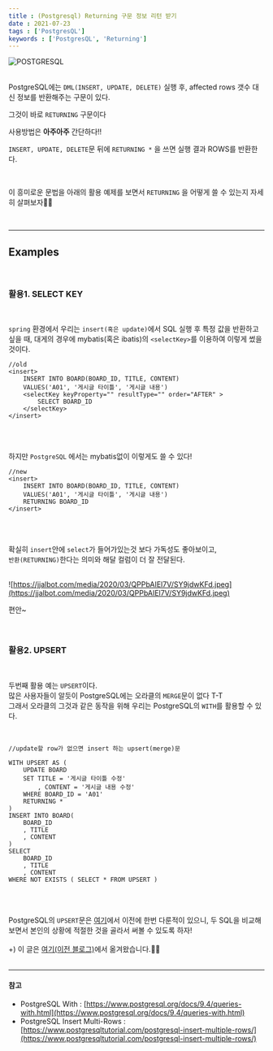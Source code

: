 ```yaml
---
title : (Postgresql) Returning 구문 정보 리턴 받기
date : 2021-07-23
tags : ['PostgresQL']
keywords : ['PostgresQL', 'Returning']
---
```


![POSTGRESQL](https://img1.daumcdn.net/thumb/R1280x0/?scode=mtistory2&fname=https%3A%2F%2Fblog.kakaocdn.net%2Fdn%2FdfhdXW%2Fbtq665WfGR8%2FQX4BBDAwhiz52sGi08Ychk%2Fimg.png)
<br/><br/>

PostgreSQL에는 `DML(INSERT, UPDATE, DELETE)` 실행 후, affected rows 갯수 대신 정보를 반환해주는 구문이 있다.

그것이 바로 `RETURNING` 구문이다

사용방법은 **아주아주** 간단하다!!  

`INSERT, UPDATE, DELETE`문 뒤에 `RETURNING *` 을 쓰면 실행 결과 ROWS를 반환한다.  

<br/>

이 흥미로운 문법을 아래의 활용 예제를 보면서 `RETURNING` 을 어떻게 쓸 수 있는지 자세히 살펴보자👩🤟

<br/>

---

## Examples
<br/>

### 활용1. SELECT KEY
<br/>

`spring` 환경에서 우리는 `insert(혹은 update)`에서 SQL 실행 후 특정 값을 반환하고 싶을 때, 
대게의 경우에 mybatis(혹은 ibatis)의 `<selectKey>`를 이용하여 이렇게 썼을 것이다.
```
//old
<insert>
    INSERT INTO BOARD(BOARD_ID, TITLE, CONTENT)
    VALUES('A01', '게시글 타이틀', '게시글 내용')
    <selectKey keyProperty="" resultType="" order="AFTER" >
        SELECT BOARD_ID
    </selectKey>        
</insert>
```
<br/><br/>

하지만 `PostgreSQL` 에서는 mybatis없이 이렇게도 쓸 수 있다!

```
//new
<insert>
    INSERT INTO BOARD(BOARD_ID, TITLE, CONTENT)
    VALUES('A01', '게시글 타이틀', '게시글 내용')
    RETURNING BOARD_ID
</insert>
```
<br/><br/>

확실히 `insert`안에 `select`가 들어가있는것 보다 가독성도 좋아보이고,  
`반환(RETURNING)`한다는 의미와 해달 컬럼이 더 잘 전달된다.
<br/><br/>

![https://jjalbot.com/media/2020/03/QPPbAIEl7V/SY9jdwKFd.jpeg](https://jjalbot.com/media/2020/03/QPPbAIEl7V/SY9jdwKFd.jpeg)

편안~
<br/><br/><br/>

### 활용2. UPSERT
<br/>

두번째 활용 예는 `UPSERT`이다. <br/>
많은 사용자들이 알듯이 PostgreSQL에는 오라클의 `MERGE`문이 없다 T-T  
그래서 오라클의 그것과 같은 동작을 위해 우리는 PostgreSQL의 `WITH`를 활용할 수 있다.

<br/>

```
//update할 row가 없으면 insert 하는 upsert(merge)문

WITH UPSERT AS (                            
    UPDATE BOARD
    SET TITLE = '게시글 타이틀 수정'
        , CONTENT = '게시글 내용 수정'
    WHERE BOARD_ID = 'A01'
    RETURNING *
)
INSERT INTO BOARD(
    BOARD_ID
    , TITLE
    , CONTENT
)
SELECT
    BOARD_ID
    , TITLE
    , CONTENT
WHERE NOT EXISTS ( SELECT * FROM UPSERT )
```
<br/><br/>


PostgreSQL의 `UPSERT`문은 [여기](https://didue.github.io/postgresql-upsert/)에서 이전에 한번 다룬적이 있으니, 두 SQL을 비교해보면서 본인의 상황에 적절한 것을 골라서 써볼 수 있도록 하자!
<br/><br/>
+) 이 글은 [여기(이전 블로그)](https://fascinate-zsoo.tistory.com/24)에서 옮겨왔습니다.🙋‍♀️
<br/><br/>

---

#### **참고**

-   PostgreSQL With : [https://www.postgresql.org/docs/9.4/queries-with.html](https://www.postgresql.org/docs/9.4/queries-with.html)
-   PostgreSQL Insert Multi-Rows : [https://www.postgresqltutorial.com/postgresql-insert-multiple-rows/](https://www.postgresqltutorial.com/postgresql-insert-multiple-rows/)